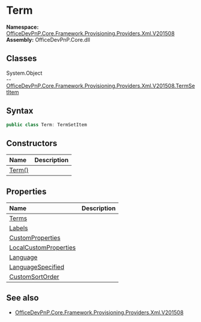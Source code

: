 # Term

**Namespace:** [OfficeDevPnP.Core.Framework.Provisioning.Providers.Xml.V201508](OfficeDevPnP.Core.Framework.Provisioning.Providers.Xml.V201508.md)  
**Assembly:** OfficeDevPnP.Core.dll  
## Classes
System.Object  
-- [OfficeDevPnP.Core.Framework.Provisioning.Providers.Xml.V201508.TermSetItem](OfficeDevPnP.Core.Framework.Provisioning.Providers.Xml.V201508.TermSetItem.md)
## Syntax
```C#
public class Term: TermSetItem
```
## Constructors
|**Name**|**Description**|
|:-----|:-----|
| [Term()](Termconstructor1details.md) | 
## Properties
|**Name**|**Description**|
|:-----|:-----|
| [Terms](Term.Terms.md) | 
| [Labels](Term.Labels.md) | 
| [CustomProperties](Term.CustomProperties.md) | 
| [LocalCustomProperties](Term.LocalCustomProperties.md) | 
| [Language](Term.Language.md) | 
| [LanguageSpecified](Term.LanguageSpecified.md) | 
| [CustomSortOrder](Term.CustomSortOrder.md) | 
## See also
- [OfficeDevPnP.Core.Framework.Provisioning.Providers.Xml.V201508](OfficeDevPnP.Core.Framework.Provisioning.Providers.Xml.V201508.md)
